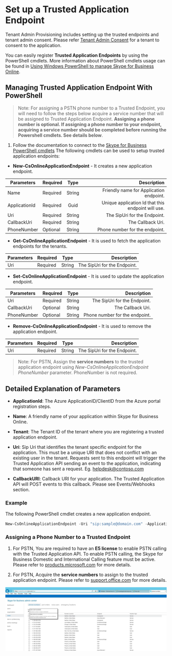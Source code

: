 # Set up a Trusted Application Endpoint 

Tenant Admin Provisioning includes setting up the trusted endpoints and tenant admin consent.
Please refer [Tenant Admin Consent](./TenantAdminConsent.md) for a tenant to consent to the application.

You can easily register **Trusted Application Endpoints** by using the PowerShell cmdlets.
More information about PowerShell cmdlets usage can be found in [Using Windows PowerShell to manage Skype for Business Online](https://technet.microsoft.com/en-us/library/dn362831.aspx).

## Managing Trusted Application Endpoint With PowerShell

>Note: For assigning a PSTN phone number to a Trusted Endpoint, you will need to follow the steps below acquire a service number that will be assigned to Trusted Application Endpoint. **Assigning a phone number is optional.  If assigning a phone number to your endpoint, acquiring a service number should be completed before running the Powershell cmdlets.  See details below**.

 1. Follow the documentation to connect to the [Skype for Business PowerShell cmdlets](https://technet.microsoft.com/en-us/library/dn362831.aspx)
 The following cmdlets can be used to setup trusted application endpoints:

- **New-CsOnlineApplicationEndpoint** - It creates a new application endpoint.


 | Parameters     | Required | Type   | Description                                       |
 | ---------------|:---------|:------:| -------------------------------------------------:|
 | Name           | Required | String | Friendly name for Application endpoint.            |
 | ApplicationId  | Required | Guid   | Unique application Id that this endpoint will use. |
 | Uri            | Required | String |    The SipUri for the Endpoint. |
 | CallbackUri    | Required | String |    The Callback Uri.             |
 | PhoneNumber    | Optional | String |    Phone number for the endpoint.    |

 
- **Get-CsOnlineApplicationEndpoint** - It is used to fetch the application endpoints for the tenants.

 | Parameters     | Required | Type   | Description                                       |
 | ---------------|:---------|:------:| -------------------------------------------------:|
 | Uri           | Required | String | The SipUri for the Endpoint.        |

- **Set-CsOnlineApplicationEndpoint** - It is used to update the application endpoint.

 | Parameters     | Required | Type   | Description                                       |
 | ---------------|:---------|:------:| -------------------------------------------------:|
 | Uri            | Required | String | The SipUri for the Endpoint.        |
 | CallbackUri    | Optional | String | The Callback Uri.         |
 | PhoneNumber    | Optional | String |    Phone number for the endpoint.    |

- **Remove-CsOnlineApplicationEndpoint** - It is used to remove the application endpoint.

 | Parameters     | Required | Type   | Description                                       |
 | ---------------|:---------|:------:| -------------------------------------------------:|
 | Uri            | Required | String | The SipUri for the Endpoint.        |

>Note: For PSTN, Assign the **service numbers** to the trusted application endpoint using _New-CsOnlineApplicationEndpoint PhoneNumber_ parameter. PhoneNumber is not required.
 
## Detailed Explanation of Parameters

- **ApplicationId**: The Azure ApplicationID/ClientID from the Azure portal registration steps.

- **Name**: A friendly name of your application within Skype for Business Online.

- **Tenant**: The Tenant ID of the tenant where you are registering a trusted application endpoint.

- **Uri**: Sip Uri that identifies the tenant specific endpoint for the application. This must be a unique URI that does not conflict with an existing user in the tenant. Requests sent to this endpoint will trigger the Trusted Application API sending an event to the application, indicating that someone has sent a request. Eg. helpdesk@contoso.com

- **CallbackURI**: Callback URI for your application.  The Trusted Application API will POST events to this callback.  Please see Events/Webhooks section.
 
 
### Example

The following PowerShell cmdlet creates a new application endpoint.

```PowerShell
New-CsOnlineApplicationEndpoint -Uri "sip:sample@domain.com" -ApplicationId "44ff763b-5d1f-40ab-95bf-f31kc8757998" -CallbackUri "https://sampleapp/callback" -Name "SampleApp" -PhoneNumber "19841110909"
```

### Assigning a Phone Number to a Trusted Endpoint

 1. For PSTN, You are required to have an **E5 license** 
to enable PSTN calling with the Trusted Application API. To enable PSTN calling, the Skype for Business Domestic and International Calling feature must be active. Please refer to [products.microsoft.com](https://products.office.com/en-us/business/office-365-enterprise-e5-business-software)  for more details.

 2. For PSTN, Acquire the **service numbers** to assign to the trusted application endpoint. Please refer to [support.office.com](https://support.office.com/en-us/article/Getting-Skype-for-Business-service-phone-numbers-e434aeb2-af99-40e7-981e-a474f0383734) for more details. 
 
   ![Assign service telephone number](images/PSTNEndpoint2.jpeg)



